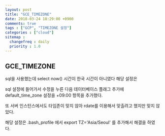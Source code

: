 ```yaml
---
layout: post
title: "GCE_TIMEZONE"
date: 2018-03-24 18:29:00 +0900
comments: true
tags : ["GCP", "TIMEZONE 설정"]
categories : ["cloud"]
sitemap :
  changefreq : daily
  priority : 1.0
---
```


## GCE_TIMEZONE

sql을 사용했는데 select now() 시간이 한국 시간이 아니였다 해당 설정은 

sql 설정에 들어가서 수정을 누른 다음 데이터베이스 플래그 추가에 default_time_zone 설정을 +09:00 항목을 추가했다.

또 서버 인스턴스에서도 타임존이 맞지 않아 rdate를 이용해서 맞출려고 했지만 맞지 않았다. 

해당 설정은 .bash_profile 에서 export TZ='Asia/Seoul' 를 추가해서 해결을 하였다.

